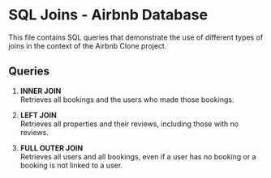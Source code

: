 # SQL Joins - Airbnb Database

This file contains SQL queries that demonstrate the use of different types of joins in the context of the Airbnb Clone project.

## Queries

1. **INNER JOIN**  
   Retrieves all bookings and the users who made those bookings.

2. **LEFT JOIN**  
   Retrieves all properties and their reviews, including those with no reviews.

3. **FULL OUTER JOIN**  
   Retrieves all users and all bookings, even if a user has no booking or a booking is not linked to a user.
